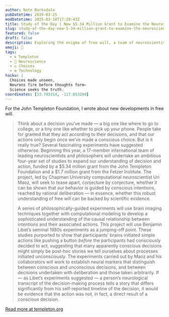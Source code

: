 ```yaml
---
author: Nate Barksdale
pubDatetime: 2019-03-25
modDatetime: 2025-03-18T17:28:43Z
title: Study of the Day | New $5.34 Million Grant to Examine the Neuroscience of Free Will
slug: study-of-the-day-new-5-34-million-grant-to-examine-the-neuroscience-of-free-will
featured: false
draft: false
description: Exploring the enigma of free will, a team of neuroscientists embarks on a groundbreaking $7 million study to decode the neuroscience behind our decisions.
emoji: 🧠
tags:
  - 🌀 Templeton
  - 🧠 Neuroscience
  - ⚖️ Choices
  - ⚙️ Technology
haiku: |
  Choices made unseen,  
  Neurons fire before thoughts form—  
  Science seeks the truth.
coordinates: [33.793314, -117.853294]
---
```


For the John Templeton Foundation, I wrote about new developments in free will.

> Think about a decision you’ve made — a big one like where to go to college, or a tiny one like whether to pick up your phone. People take for granted that they act according to their decisions, and that our actions only begin once we’ve made a conscious choice. But is it really true? Several fascinating experiments have suggested otherwise. Beginning this year, a 17-member international team of leading neuroscientists and philosophers will undertake an ambitious four-year set of studies to expand our understanding of decision and action, funded by a $5.34 million grant from the John Templeton Foundation and a $1.7 million grant from the Fetzer Institute. The project, led by Chapman University computational neuroscientist Uri Maoz, will seek to tease apart, conjecture by conjecture, whether it can be shown that our behavior is guided by conscious intentions, reached by rational deliberation — in essence, whether this robust understanding of free will can be backed by scientific evidence.
>
> A series of philosophically-guided experiments will use brain imaging techniques together with computational modeling to develop a sophisticated understanding of the causal relationship between intentions and their associated actions. This project will use Benjamin Libet’s seminal 1980s experiments as a jumping-off point. These studies purported to show that participants’ brains initiated simple actions like pushing a button *before* the participants had consciously decided to act, suggesting that many apparently conscious decisions might simply be post-hoc stories we tell ourselves about processes initiated unconsciously. The experiments carried out by Maoz and his collaborators will work to establish neural markers that distinguish between conscious and unconscious decisions, and between decisions undertaken with deliberation and those taken arbitrarily. If — as Libet’s experiments suggested — a person’s neurological transcript of the decision-making process tells a story that differs significantly from his self-reported timeline of the decision, it would be evidence that the action was not, in fact, a direct result of a conscious decision.

[Read more at templeton.org](https://www.templeton.org/news/new-5-34-million-grant-to-examine-the-neuroscience-of-free-will)

